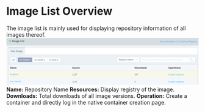 # Image List Overview

The image list is mainly used for displaying repository information of all images thereof.  
![](../../../../../image/Elastic-Compute/Container-Registry/镜像列表-EN.png)  
**Name:** Repository Name
**Resources:** Display registry of the image.
**Downloads:** Total downloads of all image versions.
**Operation:** Create a container and directly log in the native container creation page.
